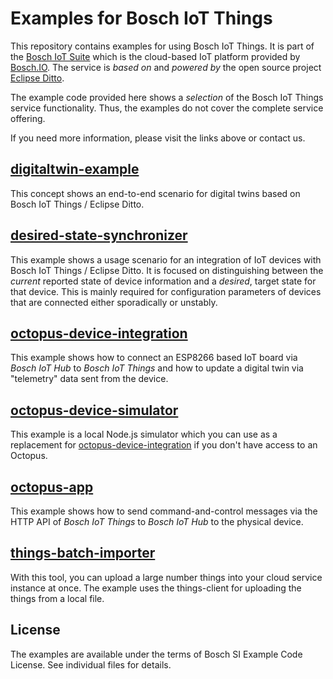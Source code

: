 # Examples for Bosch IoT Things

This repository contains examples for using Bosch IoT Things.
It is part of the [Bosch IoT Suite](https://www.bosch-iot-suite.com) which is the cloud-based IoT platform provided by [Bosch.IO](https://bosch.io/).
The service is *based on* and *powered by* the open source project [Eclipse Ditto](https://www.eclipse.org/ditto/).

The example code provided here shows a *selection* of the Bosch IoT Things service functionality. Thus, the examples do not cover the complete service offering.

If you need more information, please visit the links above or contact us.

## [digitaltwin-example](digitaltwin-example/)

This concept shows an end-to-end scenario for digital twins based on Bosch IoT Things / Eclipse Ditto.

## [desired-state-synchronizer](desired-state-synchronizer/)

This example shows a usage scenario for an integration of IoT devices with Bosch IoT Things / Eclipse Ditto. 
It is focused on distinguishing between the _current_ reported state of device information and a _desired_, 
target state for that device. This is mainly required for configuration parameters of devices that are connected
either sporadically or unstably.

## [octopus-device-integration](octopus-firmware/)

This example shows how to connect an ESP8266 based IoT board via _Bosch IoT Hub_ to _Bosch IoT Things_ and how to 
update a digital twin via "telemetry" data sent from the device.

## [octopus-device-simulator](octopus-simulator/)

This example is a local Node.js simulator which you can use as a replacement for [octopus-device-integration](octopus-firmware/)
if you don't have access to an Octopus.

## [octopus-app](octopus-frontend/)

This example shows how to send command-and-control messages via the HTTP API of _Bosch IoT Things_ to _Bosch IoT Hub_ to the physical device.

## [things-batch-importer](things-batch-importer/)

With this tool, you can upload a large number things into your cloud service instance at once. The example uses the things-client for uploading the things from a local file.

## License

The examples are available under the terms of Bosch SI Example Code License. See individual files for details.
